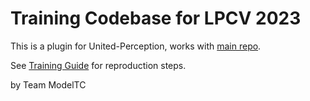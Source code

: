# Training Codebase for LPCV 2023

This is a plugin for United-Perception, works with [main repo](https://github.com/ModelTC/United-Perception).

See [Training Guide](https://github.com/ModelTC/LPCV_2023_solution/blob/master/train/README.md) for reproduction steps.

by Team ModelTC